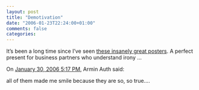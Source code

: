 ```yaml
---
layout: post
title: "Demotivation"
date: "2006-01-23T22:24:00+01:00"
comments: false
categories: 
---
```



<p>It&#8217;s been a long time since I&#8217;ve seen <a href="http://www.despair.com/viewall.html">these insanely great posters</a>. A perfect present for business partners who understand irony &#8230;</p>

<section class="comments">

<div class="comment" id="comment-771">
On <a href="#comment-771" title="Permalink to this comment">January 30, 2006  5:17 PM</a>, Armin Auth
said:
<p>all of them made me smile because they are so, so true&#8230;.</p>


</section>

